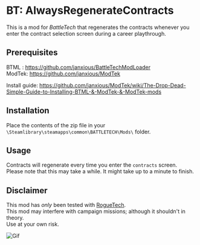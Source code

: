 # BT: AlwaysRegenerateContracts
This is a mod for *BattleTech* that regenerates the contracts whenever you enter the contract selection screen during a career playthrough.

## Prerequisites

BTML : https://github.com/janxious/BattleTechModLoader   
ModTek: https://github.com/janxious/ModTek

Install guide: https://github.com/janxious/ModTek/wiki/The-Drop-Dead-Simple-Guide-to-Installing-BTML-&-ModTek-&-ModTek-mods

## Installation
Place the contents of the zip file in your `\Steamlibrary\steamapps\common\BATTLETECH\Mods\` folder.


## Usage
Contracts will regenerate every time you enter the `contracts` screen.  
Please note that this may take a while. It might take up to a minute to finish.

## Disclaimer
This mod has *only* been tested with [RogueTech](https://www.nexusmods.com/battletech/mods/79?tab=description).   
This mod may interfere with campaign missions; although it shouldn't in theory.   
Use at your own risk.

![Gif](../../../screenshots/gif.gif)